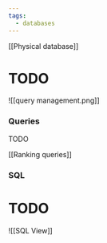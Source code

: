 ```yaml
---
tags:
  - databases
---
```

[[Physical database]]

TODO
=
![[query management.png]]

### Queries
TODO

[[Ranking queries]]

### SQL
TODO
=
![[SQL View]]

